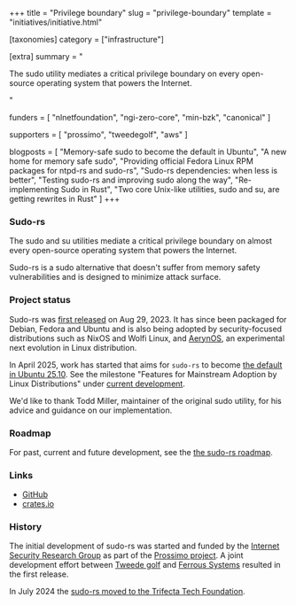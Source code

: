 +++
title = "Privilege boundary"
slug = "privilege-boundary"
template = "initiatives/initiative.html"

[taxonomies]
category = ["infrastructure"]

[extra]
summary = "<p>The sudo utility mediates a critical privilege boundary on every open-source operating system that powers the Internet.</p>"

funders = [
    "nlnetfoundation",
    "ngi-zero-core",
    "min-bzk",
    "canonical"
]

supporters = [
    "prossimo",
    "tweedegolf",
    "aws"
]

blogposts = [
    "Memory-safe sudo to become the default in Ubuntu",
    "A new home for memory safe sudo",
    "Providing official Fedora Linux RPM packages for ntpd-rs and sudo-rs",
    "Sudo-rs dependencies: when less is better",
    "Testing sudo-rs and improving sudo along the way",
    "Re-implementing Sudo in Rust",
    "Two core Unix-like utilities, sudo and su, are getting rewrites in Rust"
]
+++

### Sudo-rs

The sudo and su utilities mediate a critical privilege boundary on almost every open-source operating system
that powers the Internet.

Sudo-rs is a sudo alternative that doesn't suffer from memory safety vulnerabilities and is
designed to minimize attack surface.

### Project status

Sudo-rs was [first released](https://www.memorysafety.org/blog/sudo-first-stable-release/) on Aug 29, 2023. 
It has since been packaged for Debian, Fedora and Ubuntu and is also being adopted by security-focused distributions such as NixOS and Wolfi Linux, and [AerynOS](https://aerynos.com/), an experimental next evolution in Linux distribution.

In April 2025, work has started that aims for `sudo-rs` to become [the default in Ubuntu 25.10](/blog/memory-safe-sudo-to-become-the-default-in-ubuntu). See the milestone "Features for Mainstream Adoption by Linux Distributions" under [current development](/initiatives/workplans/sudo-rs#current-work).

We'd like to thank Todd Miller, maintainer of the original sudo utility, for his advice and guidance on our implementation.

### Roadmap

For past, current and future development, see the [the sudo-rs roadmap](/initiatives/workplans/sudo-rs).

### Links

- [GitHub](https://github.com/memorysafety/sudo-rs)
- [crates.io](https://crates.io/crates/sudo-rs)

### History

The initial development of sudo-rs was started and funded by the [Internet Security Research Group](https://www.abetterinternet.org/) as part of the [Prossimo project](https://www.memorysafety.org/). A joint development effort between [Tweede golf](https://tweedegolf.nl/en) and [Ferrous Systems](https://ferrous-systems.com/) resulted in the first release. 

In July 2024 the [sudo-rs moved to the Trifecta Tech Foundation](https://www.memorysafety.org/blog/trifecta-tech-foundation-sudo-su/).
